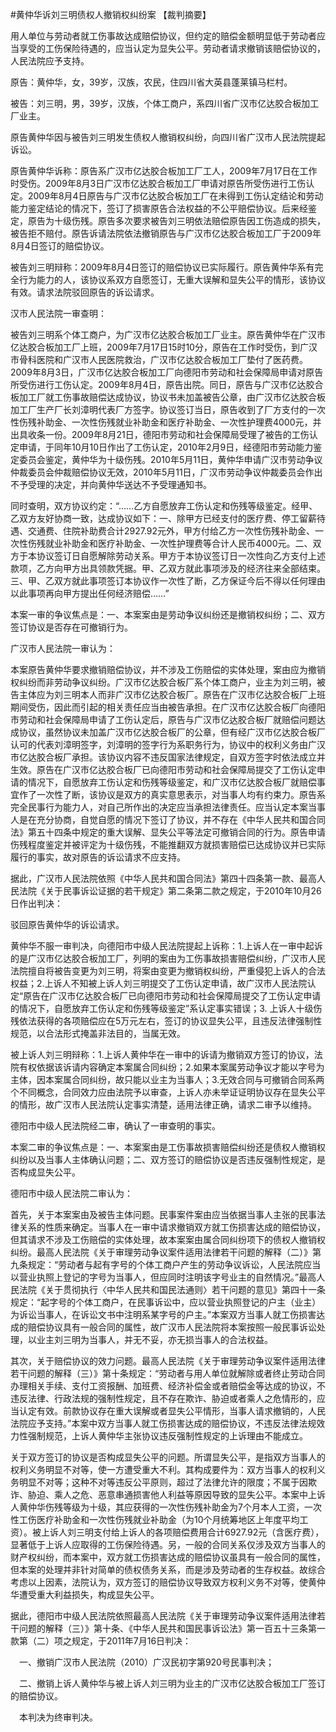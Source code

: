 #黄仲华诉刘三明债权人撤销权纠纷案 
【裁判摘要】

用人单位与劳动者就工伤事故达成赔偿协议，但约定的赔偿金额明显低于劳动者应当享受的工伤保险待遇的，应当认定为显失公平。劳动者请求撤销该赔偿协议的，人民法院应予支持。



原告：黄仲华，女，39岁，汉族，农民，住四川省大英县蓬莱镇马栏村。

被告：刘三明，男，39岁，汉族，个体工商户，系四川省广汉市亿达胶合板加工厂业主。

原告黄仲华因与被告刘三明发生债权人撤销权纠纷，向四川省广汉市人民法院提起诉讼。

原告黄仲华诉称：原告系广汉市亿达胶合板加工厂工人，2009年7月17日在工作时受伤。2009年8月3日广汉市亿达胶合板加工厂申请对原告所受伤进行工伤认定。2009年8月4日原告与广汉市亿达胶合板加工厂在未得到工伤认定结论和劳动能力鉴定结论的情况下，签订了损害原告合法权益的不公平赔偿协议。后来经鉴定，原告为十级伤残。原告多次要求被告刘三明依法赔偿原告因工伤造成的损失，被告拒不赔付。原告诉请法院依法撤销原告与广汉市亿达胶合板加工厂于2009年8月4日签订的赔偿协议。

被告刘三明辩称：2009年8月4日签订的赔偿协议已实际履行。原告黄仲华系有完全行为能力的人，该协议系双方自愿签订，无重大误解和显失公平的情形，该协议有效。请求法院驳回原告的诉讼请求。

汉市人民法院一审查明：

被告刘三明系个体工商户，为广汉市亿达胶合板加工厂业主。原告黄仲华在广汉市亿达胶合板加工厂上班，2009年7月17日15时10分，原告在工作时受伤，到广汉市骨科医院和广汉市人民医院救治，广汉市亿达胶合板加工厂垫付了医药费。2009年8月3日，广汉市亿达胶合板加工厂向德阳市劳动和社会保障局申请对原告所受伤进行工伤认定。2009年8月4日，原告出院。同日，原告与广汉市亿达胶合板加工厂就工伤事故赔偿达成协议，协议书未加盖被告公章，由广汉市亿达胶合板加工厂生产厂长刘漳明代表厂方签字。协议签订当日，原告收到了厂方支付的一次性伤残补助金、一次性伤残就业补助金和医疗补助金、一次性护理费4000元，并出具收条一份。2009年8月21日，德阳市劳动和社会保障局受理了被告的工伤认定申请，于同年10月10日作出了工伤认定，2010年2月9日，经德阳市劳动能力鉴定委员会鉴定，黄仲华为十级伤残。2010年5月11日，黄仲华申请广汉市劳动争议仲裁委员会仲裁赔偿协议无效，2010年5月11日，广汉市劳动争议仲裁委员会作出不予受理的决定，并向黄仲华送达不予受理通知书。

同时查明，双方协议约定：“……乙方自愿放弃工伤认定和伤残等级鉴定。经甲、乙双方友好协商一致，达成协议如下：一、除甲方已经支付的医疗费、停工留薪待遇、交通费、住院补助费合计2927.92元外，甲方付给乙方一次性伤残补助金、一次性伤残就业补助金和医疗补助金、一次性护理费等合计人民币4000元。二、双方于本协议签订日自愿解除劳动关系。甲方于本协议签订日一次性向乙方支付上述款项，乙方向甲方出具领款凭据。甲、乙双方就此事项涉及的经济往来全部结束。三、甲、乙双方就此事项签订本协议作一次性了断，乙方保证今后不得以任何理由以此事项再向甲方提出任何经济赔偿……”

本案一审的争议焦点是：一、本案案由是劳动争议纠纷还是撤销权纠纷；二、双方签订协议是否存在可撤销行为。

广汉市人民法院一审认为：

本案原告黄仲华要求撤销赔偿协议，并不涉及工伤赔偿的实体处理，案由应为撤销权纠纷而非劳动争议纠纷。广汉市亿达胶合板厂系个体工商户，业主为刘三明，被告主体应为刘三明本人而非广汉市亿达胶合板厂。原告在广汉市亿达胶合板厂上班期间受伤，因此而引起的相关责任应当由被告承担。在广汉市亿达胶合板厂向德阳市劳动和社会保障局申请了工伤认定后，原告与广汉市亿达胶合板厂就赔偿问题达成协议，虽然协议未加盖广汉市亿达胶合板厂的公章，但有经广汉市亿达胶合板厂认可的代表刘漳明签字，刘漳明的签字行为系职务行为，协议中的权利义务由广汉市亿达胶合板厂承担。该协议内容不违反国家法律规定，自双方签字时依法成立并生效。原告在广汉市亿达胶合板厂已向德阳市劳动和社会保障局提交了工伤认定申请的情况下，自愿放弃工伤认定和伤残等级鉴定，和广汉市亿达胶合板厂就赔偿事宜作了一次性了断，该协议是双方的真实意思表示，对当事人均有约束力。原告系完全民事行为能力人，对自己所作出的决定应当承担法律责任。应当认定本案当事人是在充分协商，自觉自愿的情况下签订了协议，并不存在《中华人民共和国合同法》第五十四条中规定的重大误解、显失公平等法定可撤销合同的行为。原告申请伤残程度鉴定并被评定为十级伤残，不能推翻双方就损害赔偿已达成协议并已实际履行的事实，故对原告的诉讼请求不应支持。

据此，广汉市人民法院依照《中华人民共和国合同法》第四十四条第一款、最高人民法院《关于民事诉讼证据的若干规定》第二条第二款之规定，于2010年10月26日作出判决：

驳回原告黄仲华的诉讼请求。

黄仲华不服一审判决，向德阳市中级人民法院提起上诉称：1.上诉人在一审中起诉的是广汉市亿达胶合板加工厂，列明的案由为工伤事故损害赔偿纠纷，广汉市人民法院擅自将被告变更为刘三明，将案由变更为撤销权纠纷，严重侵犯上诉人的合法权益；2.上诉人不知被上诉人刘三明提交了工伤认定申请，故广汉市人民法院认定“原告在广汉市亿达胶合板厂已向德阳市劳动和社会保障局提交了工伤认定申请的情况下，自愿放弃工伤认定和伤残等级鉴定”系认定事实错误；3. 上诉人十级伤残依法获得的各项赔偿应在5万元左右，签订的协议显失公平，且违反法律强制性规范，以合法形式掩盖非法目的，当属无效。

被上诉人刘三明辩称：1.上诉人黄仲华在一审中的诉请为撤销双方签订的协议，法院有权依据该诉请内容确定本案属合同纠纷；2.如果本案属劳动争议才能以字号为主体，因本案属合同纠纷，故只能以业主为当事人；3.无效合同与可撤销合同系两个不同概念，合同效力应由法院予以审查，上诉人亦未举证证明协议存在显失公平的情形，故广汉市人民法院认定事实清楚，适用法律正确，请求二审予以维持。

德阳市中级人民法院经二审，确认了一审查明的事实。

本案二审的争议焦点是：一、本案案由是工伤事故损害赔偿纠纷还是债权人撤销权纠纷以及当事人主体确认问题；二、双方签订的赔偿协议是否违反强制性规定，是否构成显失公平。

德阳市中级人民法院二审认为：

首先，关于本案案由及被告主体问题。民事案件案由应当依据当事人主张的民事法律关系的性质来确定。当事人在一审中请求撤销双方就工伤损害达成的赔偿协议，但其请求不涉及工伤赔偿的实体处理，故本案案由属合同纠纷项下的债权人撤销权纠纷。最高人民法院《关于审理劳动争议案件适用法律若干问题的解释（二）》第九条规定：“劳动者与起有字号的个体工商户产生的劳动争议诉讼，人民法院应当以营业执照上登记的字号为当事人，但应同时注明该字号业主的自然情况。”最高人民法院《关于贯彻执行〈中华人民共和国民法通则〉若干问题的意见》第四十一条规定：“起字号的个体工商户，在民事诉讼中，应以营业执照登记的户主（业主）为诉讼当事人，在诉讼文书中注明系某字号的户主。”本案双方当事人就工伤损害达成的赔偿协议具有一般合同的属性，故广汉市人民法院将本案按照一般民事诉讼处理，以业主刘三明为当事人，并无不妥，亦无损当事人的合法权益。

其次，关于赔偿协议的效力问题。最高人民法院《关于审理劳动争议案件适用法律若干问题的解释（三）》第十条规定：“劳动者与用人单位就解除或者终止劳动合同办理相关手续、支付工资报酬、加班费、经济补偿金或者赔偿金等达成的协议，不违反法律、行政法规的强制性规定，且不存在欺诈、胁迫或者乘人之危情形的，应当认定有效。前款协议存在重大误解或者显失公平情形，当事人请求撤销的，人民法院应予支持。”本案中双方当事人就工伤损害达成的赔偿协议，不违反法律法规效力性强制规范，上诉人黄仲华主张协议违反强制性规定的上诉理由不能成立。

关于双方签订的协议是否构成显失公平的问题。所谓显失公平，是指双方当事人的权利义务明显不对等，使一方遭受重大不利。其构成要件为：双方当事人的权利义务明显不对等；这种不对等违反公平原则，超过了法律允许的限度；不属于因欺诈、胁迫、乘人之危、恶意串通损害他人利益等原因导致的显失公平。本案中上诉人黄仲华伤残等级为十级，其应获得的一次性伤残补助金为7个月本人工资，一次性工伤医疗补助金和一次性伤残就业补助金（为10个月统筹地区上年度平均工资）。被上诉人刘三明支付给上诉人的各项赔偿费用合计6927.92元（含医疗费），显著低于上诉人应取得的工伤保险待遇。另，一般的合同关系仅涉及双方当事人的财产权纠纷，而本案中，双方就工伤损害达成的赔偿协议虽具有一般合同的属性，但本案的处理并非针对简单的债权债务关系，而是涉及劳动者的生存权益。故综合考虑以上因素，法院认为，双方签订的赔偿协议导致双方权利义务不对等，使黄仲华遭受重大利益损失，构成显失公平。

据此，德阳市中级人民法院依照最高人民法院《关于审理劳动争议案件适用法律若干问题的解释（三）》第十条、《中华人民共和国民事诉讼法》第一百五十三条第一款第（二）项之规定，于2011年7月16日判决：

　一、撤销广汉市人民法院（2010）广汉民初字第920号民事判决；

　二、撤销上诉人黄仲华与被上诉人刘三明为业主的广汉市亿达胶合板加工厂签订的赔偿协议。

　本判决为终审判决。


